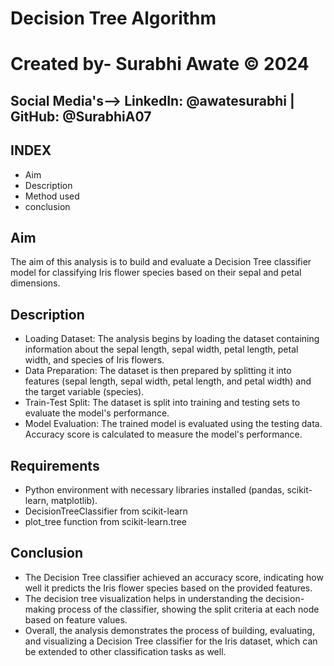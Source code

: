 # Decision Tree Algorithm 
# Created by- Surabhi Awate © 2024
## Social Media's--> LinkedIn: @awatesurabhi  | GitHub: @SurabhiA07

## INDEX
- Aim
- Description
- Method used
- conclusion
## Aim
The aim of this analysis is to build and evaluate a Decision Tree classifier model for classifying Iris flower species based on their sepal and petal dimensions.
## Description
- Loading Dataset: The analysis begins by loading the dataset containing information about the sepal length, sepal width, petal length, petal width, and species of Iris flowers.
- Data Preparation: The dataset is then prepared by splitting it into features (sepal length, sepal width, petal length, and petal width) and the target variable (species).
- Train-Test Split: The dataset is split into training and testing sets to evaluate the model's performance.
- Model Evaluation: The trained model is evaluated using the testing data. Accuracy score is calculated to measure the model's performance.
## Requirements
- Python environment with necessary libraries installed (pandas, scikit-learn, matplotlib).
- DecisionTreeClassifier from scikit-learn
- plot_tree function from scikit-learn.tree
## Conclusion
- The Decision Tree classifier achieved an accuracy score, indicating how well it predicts the Iris flower species based on the provided features.
- The decision tree visualization helps in understanding the decision-making process of the classifier, showing the split criteria at each node based on feature values.
- Overall, the analysis demonstrates the process of building, evaluating, and visualizing a Decision Tree classifier for the Iris dataset, which can be extended to other classification tasks as well.

